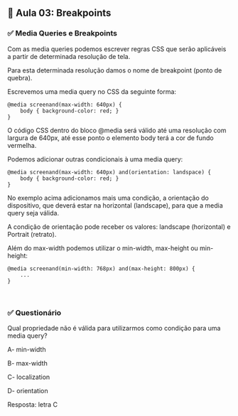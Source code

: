 ## 📝 Aula 03: Breakpoints
### ✅ Media Queries e Breakpoints
Com as media queries podemos escrever regras CSS que serão aplicáveis a partir de determinada resolução de tela.

Para esta determinada resolução damos o nome de breakpoint (ponto de quebra).

Escrevemos uma media query no CSS da seguinte forma:
```
@media screenand(max-width: 640px) {
    body { background-color: red; }
}
```

O código CSS dentro do bloco @media será válido até uma resolução com largura de 640px, até esse ponto o elemento body terá a cor de fundo vermelha.

Podemos adicionar outras condicionais à uma media query:
```
@media screenand(max-width: 640px) and(orientation: landspace) {
    body { background-color: red; }
}
```

No exemplo acima adicionamos mais uma condição, a orientação do dispositivo, que deverá estar na horizontal (landscape), para que a media query seja válida.

A condição de orientação pode receber os valores: landscape (horizontal) e Portrait (retrato).

Além do max-width podemos utilizar o min-width, max-height ou min-height:
```
@media screenand(min-width: 768px) and(max-height: 800px) {
    ...
}
```

<br>

### ✅ Questionário
Qual propriedade não é válida para utilizarmos como condição para uma media query?

A- min-width

B- max-width

C- localization

D- orientation 

Resposta: letra C